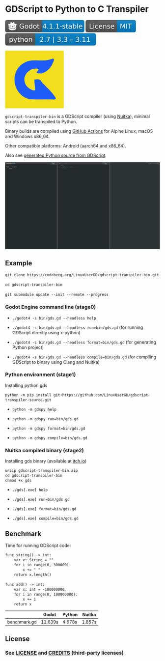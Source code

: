 # GDScript to Python to C Transpiler

[![Godot](Godot-v.svg)](https://downloads.tuxfamily.org/godotengine/4.0/)
[![MIT license](mit.svg)](LICENSE.md)
[![Python](python.svg)](https://www.python.org/)

[![Icon](icon.svg)](icon.svg) 

`gdscript-transpiler-bin` is a GDScript compiler (using [Nuitka](https://github.com/Nuitka/Nuitka)), minimal scripts can be transpiled to Python.

Binary builds are compiled using [GitHub Actions](https://github.com/LinuxUserGD/GDScript2PythonTranspiler/actions) for Alpine Linux, macOS and Windows x86_64.

Other compatible platforms: Android (aarch64 and x86_64).

Also see [generated Python source from GDScript](https://github.com/LinuxUserGD/gdscript-transpiler-source).


[![Video](preview.gif)](preview.gif)

## Example

```
git clone https://codeberg.org/LinuxUserGD/gdscript-transpiler-bin.git

cd gdscript-transpiler-bin

git submodule update --init --remote --progress
```

### Godot Engine command line (stage0)

- `./godot4 -s bin/gds.gd --headless help`

- `./godot4 -s bin/gds.gd --headless run=bin/gds.gd` (for running GDScript directly using x-python)

- `./godot4 -s bin/gds.gd --headless format=bin/gds.gd` (for generating Python project)

- `./godot4 -s bin/gds.gd --headless compile=bin/gds.gd` (for compiling GDScript to binary using Clang and Nuitka)

### Python environment (stage1)
Installing python gds
```
python -m pip install git+https://github.com/LinuxUserGD/gdscript-transpiler-source.git
```

- `python -m gdspy help`

- `python -m gdspy run=bin/gds.gd`

- `python -m gdspy format=bin/gds.gd`

- `python -m gdspy compile=bin/gds.gd`

### Nuitka compiled binary (stage2)
Installing gds binary (available at [itch.io](https://linuxusergd.itch.io/gdscript-transpiler-bin))
```
unzip gdscript-transpiler-bin.zip
cd gdscript-transpiler-bin
chmod +x gds
```

- `./gds[.exe] help`

- `./gds[.exe] run=bin/gds.gd`

- `./gds[.exe] format=bin/gds.gd`

- `./gds[.exe] compile=bin/gds.gd`

## Benchmark

Time for running GDScript code:

```gdscript
func string() -> int:
	var x: String = ""
	for i in range(0, 300000):
		x += " "
	return x.length()

func add() -> int:
	var x: int = -100000000
	for i in range(0, 100000000):
		x += 1
	return x
```

|              | Godot      | Python     | Nuitka
|--------------|------------|------------|------------
| benchmark.gd | 11.639s    | 4.678s     | 1.857s

## License

### See [LICENSE](LICENSE.md) and [CREDITS](CREDITS.md) (third-party licenses)
